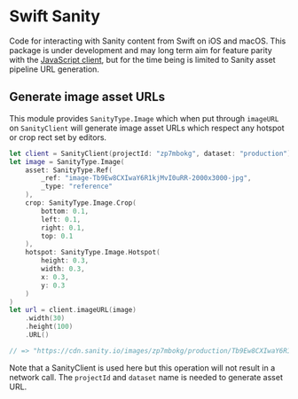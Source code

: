 # Swift Sanity

Code for interacting with Sanity content from Swift on iOS and macOS. This package is under development and may long term aim for feature parity with the [JavaScript client](https://www.sanity.io/docs/js-client), but for the time being is limited to Sanity asset pipeline URL generation.

## Generate image asset URLs

This module provides `SanityType.Image` which when put through `imageURL` on `SanityClient` will generate image asset URLs which respect any hotspot or crop rect set by editors.

```swift
let client = SanityClient(projectId: "zp7mbokg", dataset: "production")
let image = SanityType.Image(
    asset: SanityType.Ref(
        _ref: "image-Tb9Ew8CXIwaY6R1kjMvI0uRR-2000x3000-jpg",
        _type: "reference"
    ),
    crop: SanityType.Image.Crop(
        bottom: 0.1,
        left: 0.1,
        right: 0.1,
        top: 0.1
    ),
    hotspot: SanityType.Image.Hotspot(
        height: 0.3,
        width: 0.3,
        x: 0.3,
        y: 0.3
    )
)
let url = client.imageURL(image)
    .width(30)
    .height(100)
    .URL()

// => "https://cdn.sanity.io/images/zp7mbokg/production/Tb9Ew8CXIwaY6R1kjMvI0uRR-2000x3000.jpg?rect=240,300,720,2400&w=30&h=100"

```
Note that a SanityClient is used here but this operation will not result in a network call. The `projectId` and `dataset` name is needed to generate asset URL.
